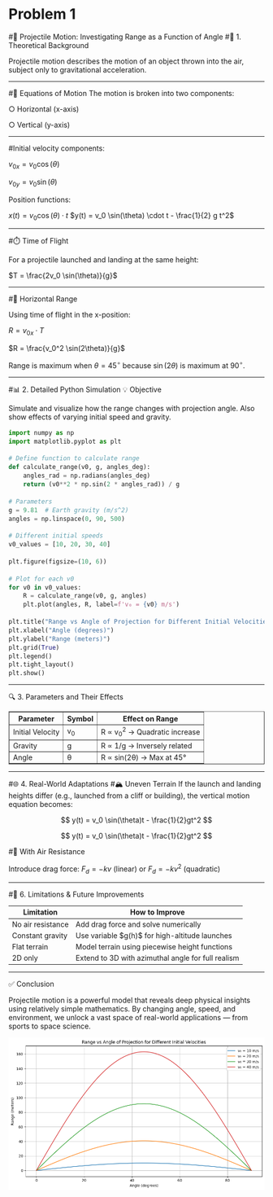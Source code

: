 # Problem 1
#📘 Projectile Motion: Investigating Range as a Function of Angle
#🎯 1. Theoretical Background

Projectile motion describes the motion of an object thrown into the air, subject only to gravitational acceleration.

---

#🧮 Equations of Motion
The motion is broken into two components:

○ Horizontal (x-axis)

○ Vertical (y-axis)

---

#Initial velocity components:

$v_{0x} = v_0 \cos(\theta)$

$v_{0y} = v_0 \sin(\theta)$

Position functions:

$x(t) = v_0 \cos(\theta) \cdot t$
$y(t) = v_0 \sin(\theta) \cdot t - \frac{1}{2} g t^2$

---

#⏱️ Time of Flight

For a projectile launched and landing at the same height:

$T = \frac{2v_0 \sin(\theta)}{g}$

---

#📏 Horizontal Range

Using time of flight in the x-position:

$R = v_{0x} \cdot T$

$R = \frac{v_0^2 \sin(2\theta)}{g}$

Range is maximum when $\theta = 45^\circ$ because $\sin(2\theta)$ is maximum at $90^\circ$.

---

#📊 2. Detailed Python Simulation
💡 Objective

Simulate and visualize how the range changes with projection angle. Also show effects of varying initial speed and gravity.

```Python
import numpy as np
import matplotlib.pyplot as plt

# Define function to calculate range
def calculate_range(v0, g, angles_deg):
    angles_rad = np.radians(angles_deg)
    return (v0**2 * np.sin(2 * angles_rad)) / g

# Parameters
g = 9.81  # Earth gravity (m/s^2)
angles = np.linspace(0, 90, 500)

# Different initial speeds
v0_values = [10, 20, 30, 40]

plt.figure(figsize=(10, 6))

# Plot for each v0
for v0 in v0_values:
    R = calculate_range(v0, g, angles)
    plt.plot(angles, R, label=f'v₀ = {v0} m/s')

plt.title("Range vs Angle of Projection for Different Initial Velocities")
plt.xlabel("Angle (degrees)")
plt.ylabel("Range (meters)")
plt.grid(True)
plt.legend()
plt.tight_layout()
plt.show()
```
---

🔍 3. Parameters and Their Effects
<table border="1">
  <thead>
    <tr>
      <th>Parameter</th>
      <th>Symbol</th>
      <th>Effect on Range</th>
    </tr>
  </thead>
  <tbody>
    <tr>
      <td>Initial Velocity</td>
      <td>v<sub>0</sub></td>
      <td>R &propto; v<sub>0</sub><sup>2</sup> → Quadratic increase</td>
    </tr>
    <tr>
      <td>Gravity</td>
      <td>g</td>
      <td>R &propto; 1/g → Inversely related</td>
    </tr>
    <tr>
      <td>Angle</td>
      <td>&theta;</td>
      <td>R &propto; sin(2&theta;) → Max at 45&deg;</td>
    </tr>
  </tbody>
</table>

---

#🌐 4. Real-World Adaptations
#🏔 Uneven Terrain
If the launch and landing heights differ (e.g., launched from a cliff or building), the vertical motion equation becomes:

$$
y(t) = v_0 \sin(\theta)t - \frac{1}{2}gt^2
$$

$$
y(t) = v_0 \sin(\theta)t - \frac{1}{2}gt^2
$$

#💨 With Air Resistance

Introduce drag force: $F_d = -kv$ (linear) or $F_d = -kv^2$ (quadratic)

---

#🚧 6. Limitations & Future Improvements
<table>
  <thead>
    <tr>
      <th>Limitation</th>
      <th>How to Improve</th>
    </tr>
  </thead>
  <tbody>
    <tr>
      <td>No air resistance</td>
      <td>Add drag force and solve numerically</td>
    </tr>
    <tr>
      <td>Constant gravity</td>
      <td>Use variable &dollar;g(h)&dollar; for high-altitude launches</td>
    </tr>
    <tr>
      <td>Flat terrain</td>
      <td>Model terrain using piecewise height functions</td>
    </tr>
    <tr>
      <td>2D only</td>
      <td>Extend to 3D with azimuthal angle for full realism</td>
    </tr>
  </tbody>
</table>

---

✅ Conclusion

Projectile motion is a powerful model that reveals deep physical insights using relatively simple mathematics. 
By changing angle, speed, and environment, we unlock a vast space of real-world applications — from sports to space science.

![alt text](image-1.png)